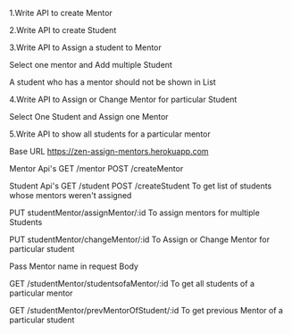 1.Write API to create Mentor

2.Write API to create Student

3.Write API to Assign a student to Mentor

Select one mentor and Add multiple Student

A student who has a mentor should not be shown in List

4.Write API to Assign or Change Mentor for particular Student

Select One Student and Assign one Mentor

5.Write API to show all students for a particular mentor

Base URL https://zen-assign-mentors.herokuapp.com

Mentor Api's GET /mentor POST /createMentor

Student Api's GET /student POST /createStudent To get list of students whose mentors weren't assigned

PUT studentMentor/assignMentor/:id To assign mentors for multiple Students

PUT studentMentor/changeMentor/:id To Assign or Change Mentor for particular student

Pass Mentor name in request Body

GET /studentMentor/studentsofaMentor/:id To get all students of a particular mentor

GET /studentMentor/prevMentorOfStudent/:id To get previous Mentor of a particular student